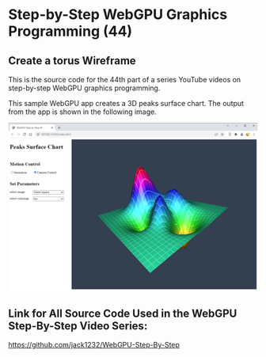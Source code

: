 # Step-by-Step WebGPU Graphics Programming (44) 
## Create a torus Wireframe

This is the source code for the 44th part of a series YouTube videos on step-by-step WebGPU graphics programming.

This sample WebGPU app creates a 3D peaks surface chart. The output from the app is shown in the following image.

![image01](dist/assets/image01.png)

## Link for All Source Code Used in the WebGPU Step-By-Step Video Series:

https://github.com/jack1232/WebGPU-Step-By-Step